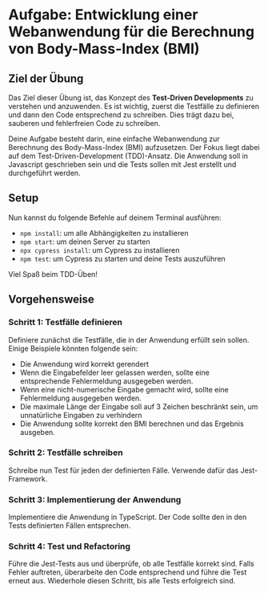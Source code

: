 # Aufgabe: Entwicklung einer Webanwendung für die Berechnung von Body-Mass-Index (BMI)

## Ziel der Übung

Das Ziel dieser Übung ist, das Konzept des **Test-Driven Developments** zu verstehen und anzuwenden. Es ist wichtig, zuerst die Testfälle zu definieren und dann den Code entsprechend zu schreiben. Dies trägt dazu bei, sauberen und fehlerfreien Code zu schreiben.

Deine Aufgabe besteht darin, eine einfache Webanwendung zur Berechnung des Body-Mass-Index (BMI) aufzusetzen. Der Fokus liegt dabei auf dem Test-Driven-Development (TDD)-Ansatz. Die Anwendung soll in Javascript geschrieben sein und die Tests sollen mit Jest erstellt und durchgeführt werden.

## Setup

Nun kannst du folgende Befehle auf deinem Terminal ausführen:

- `npm install`: um alle Abhängigkeiten zu installieren
- `npm start`: um deinen Server zu starten
- `npx cypress install`: um Cypress zu installieren
- `npm test`: um Cypress zu starten und deine Tests auszuführen

Viel Spaß beim TDD-Üben!

## Vorgehensweise

### Schritt 1: Testfälle definieren

Definiere zunächst die Testfälle, die in der Anwendung erfüllt sein sollen. Einige Beispiele könnten folgende sein:

- Die Anwendung wird korrekt gerendert
- Wenn die Eingabefelder leer gelassen werden, sollte eine entsprechende Fehlermeldung ausgegeben werden.
- Wenn eine nicht-numerische Eingabe gemacht wird, sollte eine Fehlermeldung ausgegeben werden.
- Die maximale Länge der Eingabe soll auf 3 Zeichen beschränkt sein, um unnatürliche Eingaben zu verhindern
- Die Anwendung sollte korrekt den BMI berechnen und das Ergebnis ausgeben.

### Schritt 2: Testfälle schreiben

Schreibe nun Test für jeden der definierten Fälle. Verwende dafür das Jest-Framework.

### Schritt 3: Implementierung der Anwendung

Implementiere die Anwendung in TypeScript. Der Code sollte den in den Tests definierten Fällen entsprechen.

### Schritt 4: Test und Refactoring

Führe die Jest-Tests aus und überprüfe, ob alle Testfälle korrekt sind. Falls Fehler auftreten, überarbeite den Code entsprechend und führe die Test erneut aus. Wiederhole diesen Schritt, bis alle Tests erfolgreich sind.
